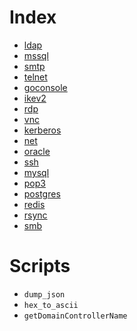 # Index

* [ldap](ldap.md)
* [mssql](mssql.md)
* [smtp](smtp.md)
* [telnet](telnet.md)
* [goconsole](goconsole.md)
* [ikev2](ikev2.md)
* [rdp](rdp.md)
* [vnc](vnc.md)
* [kerberos](kerberos.md)
* [net](net.md)
* [oracle](oracle.md)
* [ssh](ssh.md)
* [mysql](mysql.md)
* [pop3](pop3.md)
* [postgres](postgres.md)
* [redis](redis.md)
* [rsync](rsync.md)
* [smb](smb.md)


# Scripts

* `dump_json`
* `hex_to_ascii`
* `getDomainControllerName`
